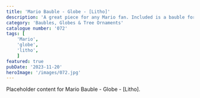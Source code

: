 ```yaml
---
title: 'Mario Bauble - Globe - [Litho]'
description: 'A great piece for any Mario fan. Included is a bauble for your xmas tree or a globe for a show piece all year round. Comes with various Mario themed stands and Mario hat toppers which makes the finished piece look great.'
category: 'Baubles, Globes & Tree Ornaments'
catalogue number: '072'
tags: [
    'Mario', 
    'globe',
    'litho', 
    ]
featured: true
pubDate: '2023-11-20'
heroImage: '/images/072.jpg'
---
```


Placeholder content for Mario Bauble - Globe - [Litho].